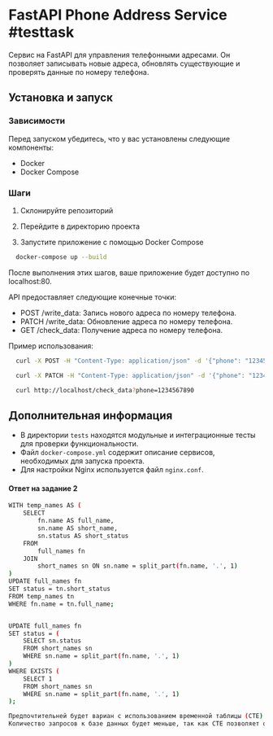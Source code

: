 # FastAPI Phone Address Service #testtask

Cервис на FastAPI для управления телефонными адресами. Он позволяет записывать новые адреса, обновлять существующие и проверять данные по номеру телефона.

## Установка и запуск

### Зависимости

Перед запуском убедитесь, что у вас установлены следующие компоненты:
- Docker
- Docker Compose

### Шаги

1. Склонируйте репозиторий

2. Перейдите в директорию проекта

3. Запустите приложение с помощью Docker Compose
```bash
  docker-compose up --build
```


После выполнения этих шагов, ваше приложение будет доступно по localhost:80.


API предоставляет следующие конечные точки:

- POST /write_data: Запись нового адреса по номеру телефона.
- PATCH /write_data: Обновление адреса по номеру телефона.
- GET /check_data: Получение адреса по номеру телефона.

Пример использования:
```bash
  curl -X POST -H "Content-Type: application/json" -d '{"phone": "1234567890", "address": "address123"}' http://localhost/write_data

  curl -X PATCH -H "Content-Type: application/json" -d '{"phone": "1234567890", "address": "new_address"}' http://localhost/write_data

  curl http://localhost/check_data?phone=1234567890

```

## Дополнительная информация

- В директории `tests` находятся модульные и интеграционные тесты для проверки функциональности.
- Файл `docker-compose.yml` содержит описание сервисов, необходимых для запуска проекта.
- Для настройки Nginx используется файл `nginx.conf`.


#### Ответ на задание 2

```bash
WITH temp_names AS (
    SELECT
        fn.name AS full_name,
        sn.name AS short_name,
        sn.status AS short_status
    FROM
        full_names fn
    JOIN
        short_names sn ON sn.name = split_part(fn.name, '.', 1)
)
UPDATE full_names fn
SET status = tn.short_status
FROM temp_names tn
WHERE fn.name = tn.full_name;


UPDATE full_names fn
SET status = (
    SELECT sn.status
    FROM short_names sn
    WHERE sn.name = split_part(fn.name, '.', 1)
)
WHERE EXISTS (
    SELECT 1
    FROM short_names sn
    WHERE sn.name = split_part(fn.name, '.', 1)
);

Предпочтительней будет вариан с использованием временной таблицы (CTE)
Количество запросов к базе данных будет меньше, так как CTE позволяет организовать запрос в виде логических блоков, избегая множественных подзапросов.
